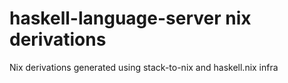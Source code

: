 # haskell-language-server nix derivations

Nix derivations generated using stack-to-nix and haskell.nix infra

